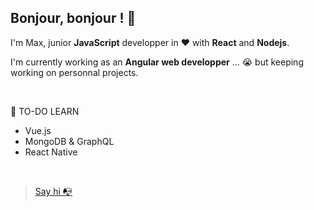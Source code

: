 ## Bonjour, bonjour ! 👋 ##

I'm Max, junior **JavaScript** developper in ❤️ with **React** and **Nodejs**.

I'm currently working as an __**Angular** web developper__ ... 😭 but keeping working on personnal projects.

&nbsp;

📝 TO-DO LEARN

* Vue.js
* MongoDB & GraphQL
* React Native

&nbsp;
> [Say hi 📭](mailto:bec.maximilien@gmail.com)

